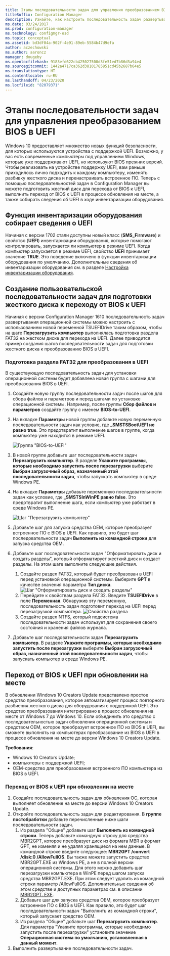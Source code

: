 ```yaml
---
title: Этапы последовательности задач для управления преобразованием BIOS в UEFI
titleSuffix: Configuration Manager
description: Узнайте, как настроить последовательность задач развертывания операционной системы для подготовки раздела FAT32 к переходу на UEFI.
ms.date: 03/24/2017
ms.prod: configuration-manager
ms.technology: configmgr-osd
ms.topic: conceptual
ms.assetid: bd3df04a-902f-4e91-89eb-5584b47d9efa
author: aczechowski
ms.author: aaroncz
manager: dougeby
ms.openlocfilehash: 9183efd622cb425027500d3fe51ed7b86d3a94e4
ms.sourcegitcommit: 1442a4717ca362d38101785851cd45b2687b64e5
ms.translationtype: HT
ms.contentlocale: ru-RU
ms.lasthandoff: 04/23/2020
ms.locfileid: "82079371"
---
```

# <a name="task-sequence-steps-to-manage-bios-to-uefi-conversion"></a>Этапы последовательности задач для управления преобразованием BIOS в UEFI
Windows 10 предоставляет множество новых функций безопасности, для которых используются устройства с поддержкой UEFI. Возможно, у вас есть современные компьютеры под управлением Windows, которые уже поддерживают UEFI, но используют BIOS прежних версий. Чтобы реализовать на устройстве поддержку UEFI, вам раньше приходилось лично подходить к каждому компьютеру, изменять разбивку жесткого диска и перенастраивать встроенное ПО. Теперь с помощью последовательностей задач в Configuration Manager вы можете подготовить жесткий диск для перехода от BIOS к UEFI, выполнить переход от BIOS к UEFI в процессе обновления на месте, а также собирать сведения об UEFI в ходе инвентаризации оборудования.

## <a name="hardware-inventory-collects-uefi-information"></a>Функция инвентаризации оборудования собирает сведения о UEFI
Начиная с версии 1702 стали доступны новый класс (**SMS_Firmware**) и свойство (**UEFI**) инвентаризации оборудования, которые помогают контролировать, запускается ли компьютер в режиме UEFI. Когда компьютер запускается в режиме UEFI, свойство **UEFI** принимает значение **TRUE**. Это поведение включено в функции инвентаризации оборудования по умолчанию. Дополнительные сведения об инвентаризации оборудования см. в разделе [Настройка инвентаризации оборудования](../../core/clients/manage/inventory/configure-hardware-inventory.md).

## <a name="create-a-custom-task-sequence-to-prepare-the-hard-drive-for-bios-to-uefi-conversion"></a>Создание пользовательской последовательности задач для подготовки жесткого диска к переходу от BIOS к UEFI
Начиная с версии Configuration Manager 1610 последовательность задач развертывания операционной системы можно настроить с использованием новой переменной TSUEFIDrive таким образом, чтобы на шаге **Перезагрузить компьютер** выполнялась подготовка раздела FAT32 на жестком диске для перехода на UEFI. Далее приводится пример создания шагов последовательности задач для подготовки жесткого диска к преобразованию BIOS в UEFI.

### <a name="to-prepare-the-fat32-partition-for-the-conversion-to-uefi"></a>Подготовка раздела FAT32 для преобразования в UEFI
В существующую последовательность задач для установки операционной системы будет добавлена новая группа с шагами для преобразования BIOS в UEFI.

1. Создайте новую группу последовательности задач после шагов для сбора файлов и параметров и перед шагами по установке операционной системы. Например, после группы **Сбор файлов и параметров** создайте группу с именем **BIOS-to-UEFI**.
2. На вкладке **Параметры** новой группы добавьте новую переменную последовательности задач как условие, где **_SMSTSBootUEFI** **не равно** **true**. Это предотвратит выполнение шагов в группе, когда компьютер уже находится в режиме UEFI.

   ![Группа "BIOS-to-UEFI"](../../core/get-started/media/BIOS-to-UEFI-group.png)
3. В новой группе добавьте шаг последовательности задач **Перезагрузить компьютер**. В разделе **Укажите программы, которые необходимо запустить после перезагрузки** выберите **Выбран загрузочный образ, назначенный этой последовательности задач**, чтобы запускать компьютер в среде Windows PE.  
4. На вкладке **Параметры** добавьте переменную последовательности задач как условие, где **_SMSTSInWinPE равно false**. Это предотвратит выполнение шага, если компьютер уже работает в среде Windows PE.

   ![Шаг "Перезагрузить компьютер"](../../core/get-started/media/restart-in-windows-pe.png)
5. Добавьте шаг для запуска средства OEM, которое преобразует встроенное ПО с BIOS в UEFI. Как правило, это будет шаг последовательности задач **Выполнить из командной строки** для запуска средства OEM.
6. Добавьте шаг последовательности задач "Отформатировать диск и создать разделы", который отформатирует жесткий диск и создаст разделы. На этом шаге выполните следующие действия.
   1. Создайте раздел FAT32, который будет преобразован в UEFI перед установкой операционной системы. Выберите **GPT** в качестве значения параметра **Тип диска**.
    ![Шаг "Отформатировать диск и создать разделы"](../media/format-and-partition-disk.png)
   2. Перейдите к свойствам раздела FAT32. Введите **TSUEFIDrive** в поле **Переменная**. Обнаружив эту переменную, последовательность задач подготовит переход на UEFI перед перезагрузкой компьютера.
    ![Свойства раздела](../../core/get-started/media/partition-properties.png)
   3. Создайте раздел NTFS, который подсистема последовательности задач использует для сохранения своего состояния и хранения файлов журнала.
7. Добавьте шаг последовательности задач **Перезагрузить компьютер**. В разделе **Укажите программы, которые необходимо запустить после перезагрузки** выберите **Выбран загрузочный образ, назначенный этой последовательности задач**, чтобы запускать компьютер в среде Windows PE.  

## <a name="convert-from-bios-to-uefi-during-an-in-place-upgrade"></a>Переход от BIOS к UEFI при обновлении на месте
В обновлении Windows 10 Creators Update представлено простое средство преобразования, которое автоматизирует процесс повторного разбиения жесткого диска для оборудования с поддержкой UEFI. Это средство преобразования интегрировано в процесс обновления на месте от Windows 7 до Windows 10. Если объединить это средство с последовательностью задач обновления операционной системы и средством OEM, которое преобразует встроенное ПО из BIOS в UEFI, вы сможете выполнять на компьютерах преобразование из BIOS в UEFI в процессе обновления на месте до версии Windows 10 Creators Update.

**Требования**:
- Windows 10 Creators Update;
- компьютеры с поддержкой UEFI;
- OEM-средство для преобразования встроенного ПО компьютера из BIOS в UEFI.

### <a name="to-convert-from-bios-to-uefi-during-an-in-place-upgrade"></a>Переход от BIOS к UEFI при обновлении на месте
1. Создайте последовательность задач для обновления ОС, которая выполняет обновление на месте до версии Windows 10 Creators Update.
2. Откройте последовательность задач для редактирования. В **группе постобработки** добавьте перечисленные ниже шаги последовательности задач.
   1. Из раздела "Общие" добавьте шаг **Выполнить из командной строки**. Теперь добавьте командную строку для средства MBR2GPT, которое преобразует диск из формата MBR в формат GPT, не изменяя и не удаляя хранящиеся на нем данные. В командной строке введите следующее:  **MBR2GPT /convert /disk:0 /AllowFullOS**. Вы также можете запустить средство MBR2GPT.EXE из Windows PE, а не в полной версии операционной системы. Для этого можно добавить шаг перезагрузки компьютера в WinPE перед шагом запуска средства MBR2GPT.EXE. При этом следует удалить из командной строки параметр /AllowFullOS. Дополнительные сведения об этом средстве и доступных параметрах см. в описании [MBR2GPT. EXE](https://technet.microsoft.com/itpro/windows/deploy/mbr-to-gpt).
   2. Добавьте шаг для запуска средства OEM, которое преобразует встроенное ПО с BIOS в UEFI. Как правило, это будет шаг последовательности задач "Выполнить из командной строки", который запускает средство OEM.
   3. Из раздела "Общие" добавьте шаг **Перезагрузить компьютер**. Для параметра "Укажите программы, которые необходимо запустить после перезагрузки" установите значение **Операционная система по умолчанию, установленная в данный момент**.
3. Выполнить развертывание последовательности задач.
